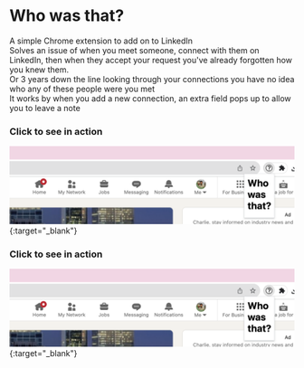 # Who was that?
A simple Chrome extension to add on to LinkedIn <br />
Solves an issue of when you meet someone, connect with them on LinkedIn, then when they accept your request you've already forgotten how you knew them.<br />
Or 3 years down the line looking through your connections you have no idea who any of these people were you met<br />
It works by when you add a new connection, an extra field pops up to allow you to leave a note <br />
### Click to see in action
[![Who was that?](WWT.png)](https://vimeo.com/878141864){:target="_blank"}

### Click to see in action

[![Who was that?](WWT.png)](https://vimeo.com/878141931){:target="_blank"}

